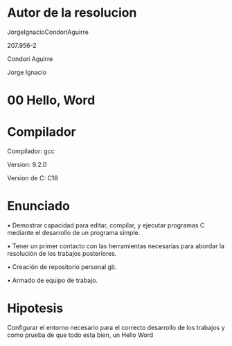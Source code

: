 # Autor de la resolucion

JorgeIgnacioCondoriAguirre     

207.956-2    

Condori Aguirre    

Jorge Ignacio     

# 00 Hello, Word 

# Compilador

Compilador: gcc

Version: 9.2.0

Version de C: C18

# Enunciado  

• Demostrar capacidad para editar, compilar, y ejecutar programas C mediante el desarrollo de un programa simple.  

• Tener un primer contacto con las herramientas necesarias para abordar la resolución de los trabajos posteriores.  

• Creación de repositorio personal git.  

• Armado de equipo de trabajo.  

# Hipotesis  

Configurar el entorno necesario para el correcto desarrollo de los trabajos y como prueba de que todo esta bien, un Hello Word
